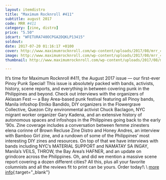 ```yaml
---
layout: itemdistro
title: "Maximum Rocknroll #411"
subtitle: august 2017
code: MRR #411
category: [zine, distro]
price: "5.50"
idcart: "WFETURA740OCPGA2DQKLP13415"
soldout:
date: 2017-07-20 01:16:17 +0100
cover: http://www.maximumrocknroll.com/wp-content/uploads/2017/08/mrr_411_cvr.jpg
image: http://www.maximumrocknroll.com/wp-content/uploads/2017/08/mrr_411_cvr.jpg
thumbnail: http://www.maximumrocknroll.com/wp-content/uploads/2017/08/mrr_411_cvr.jpg

---
```


It’s time for Maximum Rocknroll #411, the August 2017 issue — our first-ever Pinoy Punk Special! This issue is absolutely packed with bands, activists, history, scene reports, and everything in between covering punk in the Philippines and beyond. Check out interviews with the organizers of Aklasan Fest — a Bay Area-based punk festival featuring all Pinoy bands, Manila infoshop Etniko Bandido, DIY organizers in the Flowergrave Collective, Quezon City environmental activist Chuck Baclagon, NYC migrant worker organizer Gary Kadena, and an extensive history of autonomous spaces and infoshops in the Philippines going back to the early ’90s. Zine coverage includes a conversation between femme zinesters elena corinne of Brown Recluse Zine Distro and Honey Andres, an interview with Bamboo Girl zine, and a rundown of some of the Philippines’ most interesting DIY zines and resources. On top of that we have interviews with bands including NYC’s MATERIAL SUPPORT and NAMATAY SA INGAY, Manila’s VEILS, THROW, the Bay Area’s HAFNER, and an update on grindcore across the Philippines. Oh, and did we mention a massive scene report covering a dozen different cities? All this, plus all your favorite columnists and all the reviews fit to print can be yours. Order today!\\
\\
[more info](http://www.maximumrocknroll.com){:target="_blank"}
